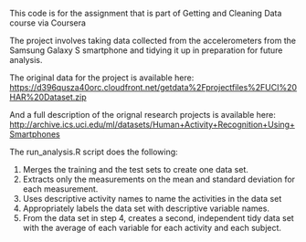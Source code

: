 This code is for the assignment that is part of Getting and Cleaning Data course via Coursera

The project involves taking data collected from the accelerometers from the Samsung Galaxy S smartphone and tidying it up in preparation for future analysis.

The original data for the project is available here: https://d396qusza40orc.cloudfront.net/getdata%2Fprojectfiles%2FUCI%20HAR%20Dataset.zip

And a full description of the orignal research projects is available here: http://archive.ics.uci.edu/ml/datasets/Human+Activity+Recognition+Using+Smartphones 

The run_analysis.R script does the following:

1. Merges the training and the test sets to create one data set.
2. Extracts only the measurements on the mean and standard deviation for each measurement. 
3. Uses descriptive activity names to name the activities in the data set
4. Appropriately labels the data set with descriptive variable names. 
5. From the data set in step 4, creates a second, independent tidy data set with the average of each variable for each activity and each subject.
